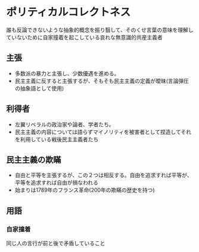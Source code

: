 # ポリティカルコレクトネス
誰も反論できないような抽象的概念を振り翳して、そのくせ言葉の意味を理解していないために自家撞着を起こしている哀れな無意識的共産主義者

## 主張
- 多数派の暴力と主張し、少数優遇を進める。
- 民主主義に反すると主張するが、そもそも民主主義の定義が曖昧(言論弾圧の抽象語として使用)

## 利得者
- 左翼リベラルの政治家や論者、学者たち。
- 民主主義の内容については語らずマイノリティを被害者として捏造してそれを利用している戦後民主主義者たち

## 民主主義の欺瞞
- 自由と平等を主張するが、この２つは相反する。自由を追求すれば平等が、平等を追求すれば自由が損なわれる
- 始まりは1789年のフランス革命(200年の欺瞞の歴史を持つ)

## 用語
### 自家撞着
同じ人の言行が前と後で矛盾していること
